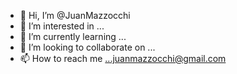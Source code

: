 - 👋 Hi, I’m @JuanMazzocchi
- 👀 I’m interested in ...
- 🌱 I’m currently learning ...
- 💞️ I’m looking to collaborate on ...
- 📫 How to reach me ...juanmazzocchi@gmail.com

<!---
JuanMazzocchi/JuanMazzocchi is a ✨ special ✨ repository because its `README.md` (this file) appears on your GitHub profile.
You can click the Preview link to take a look at your changes.
--->
